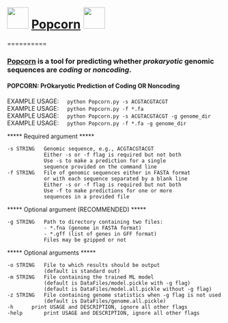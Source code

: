 # <img src="https://cs.wellesley.edu/~btjaden/Popcorn/img/Popcorn_trans.png" width=50> [Popcorn](https://cs.wellesley.edu/~btjaden/Popcorn) <img src="https://cs.wellesley.edu/~btjaden/Popcorn/img/Popcorn_trans.png" width=50>
==========

### [Popcorn](https://cs.wellesley.edu/~btjaden/Popcorn) is a tool for predicting whether ***prokaryotic*** genomic sequences are ***coding*** or ***noncoding***.

#### POPCORN: PrOkaryotic Prediction of Coding OR Noncoding<BR>

EXAMPLE USAGE: &nbsp;&nbsp;&nbsp;&nbsp;`python Popcorn.py -s ACGTACGTACGT`<BR>
EXAMPLE USAGE: &nbsp;&nbsp;&nbsp;&nbsp;`python Popcorn.py -f *.fa`<BR>
EXAMPLE USAGE: &nbsp;&nbsp;&nbsp;&nbsp;`python Popcorn.py -s ACGTACGTACGT -g genome_dir`<BR>
EXAMPLE USAGE: &nbsp;&nbsp;&nbsp;&nbsp;`python Popcorn.py -f *.fa -g genome_dir`<BR>

*****   Required argument   *****

	-s STRING	Genomic sequence, e.g., ACGTACGTACGT
				Either -s or -f flag is required but not both
				Use -s to make a prediction for a single
				sequence provided on the command line
	-f STRING	File of genomic sequences either in FASTA format
				or with each sequence separated by a blank line
				Either -s or -f flag is required but not both
				Use -f to make predictions for one or more
				sequences in a provided file

*****   Optional argument (RECOMMENDED)  *****

	-g STRING	Path to directory containing two files:
				- *.fna (genome in FASTA format)
				- *.gff (list of genes in GFF format)
				Files may be gzipped or not

*****   Optional arguments  *****

	-o STRING	File to which results should be output
				(default is standard out)
	-m STRING	File containing the trained ML model
				(default is DataFiles/model.pickle with -g flag)
				(default is DataFiles/model.all.pickle without -g flag)
	-z STRING	File containing genome statistics when -g flag is not used
				(default is DataFiles/genome.all.pickle)
	-h		print USAGE and DESCRIPTION, ignore all other flags
	-help		print USAGE and DESCRIPTION, ignore all other flags
